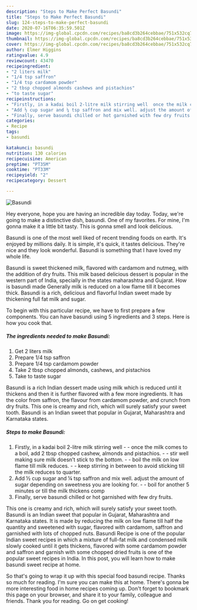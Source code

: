 ```yaml
---
description: "Steps to Make Perfect Basundi"
title: "Steps to Make Perfect Basundi"
slug: 124-steps-to-make-perfect-basundi
date: 2020-07-16T06:35:59.501Z
image: https://img-global.cpcdn.com/recipes/ba8cd3b264cebbae/751x532cq70/basundi-recipe-main-photo.jpg
thumbnail: https://img-global.cpcdn.com/recipes/ba8cd3b264cebbae/751x532cq70/basundi-recipe-main-photo.jpg
cover: https://img-global.cpcdn.com/recipes/ba8cd3b264cebbae/751x532cq70/basundi-recipe-main-photo.jpg
author: Elmer Higgins
ratingvalue: 4.9
reviewcount: 43470
recipeingredient:
- "2 liters milk"
- "1/4 tsp saffron"
- "1/4 tsp cardamom powder"
- "2 tbsp chopped almonds cashews and pistachios"
- "to taste sugar"
recipeinstructions:
- "Firstly, in a kadai boil 2-litre milk stirring well  once the milk comes to a boil, add 2 tbsp chopped cashew, almonds and pistachios.  stir well making sure milk doesn’t stick to the bottom.  boil the milk on low flame till milk reduces.  keep stirring in between to avoid sticking till the milk reduces to quarter."
- "Add ½ cup sugar and ¼ tsp saffron and mix well. adjust the amount of sugar depending on sweetness you are looking for.  boil for another 5 minutes or till the milk thickens comp"
- "Finally, serve basundi chilled or hot garnished with few dry fruits."
categories:
- Recipe
tags:
- basundi

katakunci: basundi 
nutrition: 130 calories
recipecuisine: American
preptime: "PT35M"
cooktime: "PT33M"
recipeyield: "2"
recipecategory: Dessert

---
```



![Basundi](https://img-global.cpcdn.com/recipes/ba8cd3b264cebbae/751x532cq70/basundi-recipe-main-photo.jpg)

Hey everyone, hope you are having an incredible day today. Today, we're going to make a distinctive dish, basundi. One of my favorites. For mine, I'm gonna make it a little bit tasty. This is gonna smell and look delicious.

Basundi is one of the most well liked of recent trending foods on earth. It's enjoyed by millions daily. It is simple, it's quick, it tastes delicious. They're nice and they look wonderful. Basundi is something that I have loved my whole life.

Basundi is sweet thickened milk, flavored with cardamom and nutmeg, with the addition of dry fruits. This milk based delicious dessert is popular in the western part of India, specially in the states maharashtra and Gujarat. How is basundi made Generally milk is reduced on a low flame till it becomes thick. Basundi is a rich, delicious and flavorful Indian sweet made by thickening full fat milk and sugar.


To begin with this particular recipe, we have to first prepare a few components. You can have basundi using 5 ingredients and 3 steps. Here is how you cook that.

<!--inarticleads1-->

##### The ingredients needed to make Basundi:

1. Get 2 liters milk
1. Prepare 1/4 tsp saffron
1. Prepare 1/4 tsp cardamom powder
1. Take 2 tbsp chopped almonds, cashews, and pistachios
1. Take to taste sugar


Basundi is a rich Indian dessert made using milk which is reduced until it thickens and then it is further flavored with a few more ingredients. It has the color from saffron, the flavour from cardamom powder, and crunch from dry fruits. This one is creamy and rich, which will surely satisfy your sweet tooth. Basundi is an Indian sweet that popular in Gujarat, Maharashtra and Karnataka states. 

<!--inarticleads2-->

##### Steps to make Basundi:

1. Firstly, in a kadai boil 2-litre milk stirring well -  - once the milk comes to a boil, add 2 tbsp chopped cashew, almonds and pistachios. -  - stir well making sure milk doesn’t stick to the bottom. -  - boil the milk on low flame till milk reduces. -  - keep stirring in between to avoid sticking till the milk reduces to quarter.
1. Add ½ cup sugar and ¼ tsp saffron and mix well. adjust the amount of sugar depending on sweetness you are looking for. -  - boil for another 5 minutes or till the milk thickens comp
1. Finally, serve basundi chilled or hot garnished with few dry fruits.


This one is creamy and rich, which will surely satisfy your sweet tooth. Basundi is an Indian sweet that popular in Gujarat, Maharashtra and Karnataka states. It is made by reducing the milk on low flame till half the quantity and sweetened with sugar, flavored with cardamom, saffron and garnished with lots of chopped nuts. Basundi Recipe is one of the popular Indian sweet recipes in which a mixture of full-fat milk and condensed milk slowly cooked until it gets thickens, flavored with some cardamom powder and saffron and garnish with some chopped dried fruits is one of the popular sweet recipes in India. In this post, you will learn how to make basundi sweet recipe at home. 

So that's going to wrap it up with this special food basundi recipe. Thanks so much for reading. I'm sure you can make this at home. There's gonna be more interesting food in home recipes coming up. Don't forget to bookmark this page on your browser, and share it to your family, colleague and friends. Thank you for reading. Go on get cooking!
